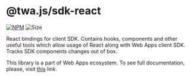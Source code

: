 # @twa.js/sdk-react

[npm-badge]: https://img.shields.io/npm/v/@twa.js/sdk-react.svg

[npm-link]: https://npmjs.com/package/@twa.js/sdk-react

[size-badge]: https://img.shields.io/bundlephobia/minzip/@twa.js/sdk-react

[![NPM][npm-badge]][npm-link]
![Size][size-badge]

React bindings for client SDK. Contains hooks, components and other
useful tools which allow usage of React along with Web Apps client SDK.
Tracks SDK components changes out of box.

This library is a part of Web Apps ecosystem. To see full documentation, please,
visit [this](https://telegram-web-apps.github.io/twa/docs/libraries/@twa.js/sdk-react)
link.
